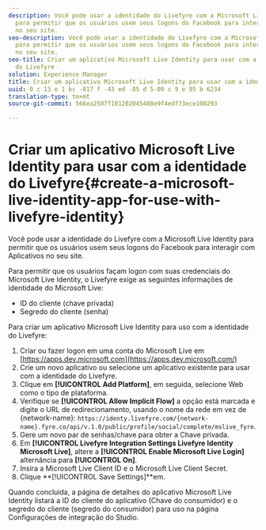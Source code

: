 ```yaml
---
description: Você pode usar a identidade do Livefyre com a Microsoft Live Identity
  para permitir que os usuários usem seus logons do Facebook para interagir com Aplicativos
  no seu site.
seo-description: Você pode usar a identidade do Livefyre com a Microsoft Live Identity
  para permitir que os usuários usem seus logons do Facebook para interagir com Aplicativos
  no seu site.
seo-title: Criar um aplicativo Microsoft Live Identity para usar com a identidade
  do Livefyre
solution: Experience Manager
title: Criar um aplicativo Microsoft Live Identity para usar com a identidade do Livefyre
uuid: 0 c 13 e 1 bc -817 f -43 ed -85 d 5-09 c 9 e 95 b 6234
translation-type: tm+mt
source-git-commit: 566ea2587f101202045488e9f4edf73ece100293

---
```



# Criar um aplicativo Microsoft Live Identity para usar com a identidade do Livefyre{#create-a-microsoft-live-identity-app-for-use-with-livefyre-identity}

Você pode usar a identidade do Livefyre com a Microsoft Live Identity para permitir que os usuários usem seus logons do Facebook para interagir com Aplicativos no seu site.

Para permitir que os usuários façam logon com suas credenciais do Microsoft Live Identity, o Livefyre exige as seguintes informações de identidade do Microsoft Live:

* ID do cliente (chave privada)
* Segredo do cliente (senha)

Para criar um aplicativo Microsoft Live Identity para uso com a identidade do Livefyre:

1. Criar ou fazer logon em uma conta do Microsoft Live em [https://apps.dev.microsoft.com](https://apps.dev.microsoft.com/)
1. Crie um novo aplicativo ou selecione um aplicativo existente para usar com a identidade do Livefyre.
1. Clique em **[!UICONTROL Add Platform]**, em seguida, selecione Web como o tipo de plataforma.
1. Verifique se **[!UICONTROL Allow Implicit Flow]** a opção está marcada e digite o URL de redirecionamento, usando o nome da rede em vez de {network-name}: `https://identy.livefyre.com/{network-name}.fyre.co/api/v.1.0/public/profile/social/complete/mslive_fyre`.
1. Gere um novo par de senhas/chave para obter a Chave privada.
1. Em **[!UICONTROL Livefyre Integration Settings Livefyre Identity Microsoft Live]**, altere a **[!UICONTROL Enable Microsoft Live Login]** alternância para **[!UICONTROL On]**.
1. Insira a Microsoft Live Client ID e o Microsoft Live Client Secret.
1. Clique **[!UICONTROL Save Settings]**em.

Quando concluída, a página de detalhes do aplicativo Microsoft Live Identity listará a ID do cliente do aplicativo (Chave do consumidor) e o segredo do cliente (segredo do consumidor) para uso na página Configurações de integração do Studio.
